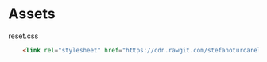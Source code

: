 # Assets

reset.css

```html
	<link rel="stylesheet" href="https://cdn.rawgit.com/stefanoturcarelli/assets/main/reset.css">
```
